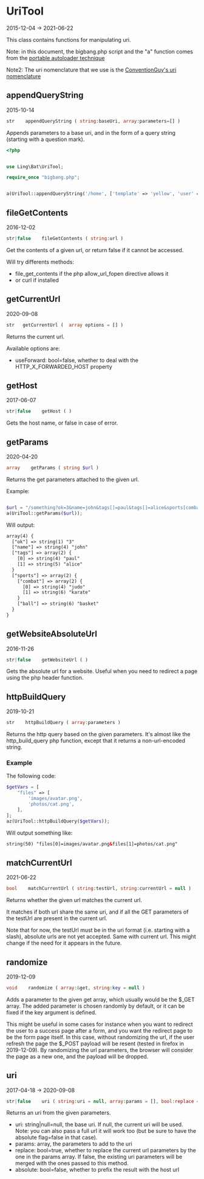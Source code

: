 UriTool
=====================
2015-12-04 -> 2021-06-22



This class contains functions for manipulating uri.


Note: 
in this document, the bigbang.php script and the "a" function comes from the 
[portable autoloader technique]( https://github.com/lingtalfi/TheScientist/blob/master/convention.portableAutoloader.eng.md )



Note2:
The uri nomenclature that we use is the [ConventionGuy's uri nomenclature](https://github.com/lingtalfi/ConventionGuy/blob/master/nomenclature/nomenclature.uri.eng.md)



appendQueryString
-----------
2015-10-14


```php
str    appendQueryString ( string:baseUri, array:parameters=[] )
```

Appends parameters to a base uri, and in the form of a query string (starting with a question mark).


```php
<?php


use Ling\Bat\UriTool;

require_once "bigbang.php";


a(UriTool::appendQueryString('/home', ['template' => 'yellow', 'user' => 'me'])); // /home?template=yellow&user=me
``` 





fileGetContents
-----------
2016-12-02


```php
str|false    fileGetContents ( string:url )
```

Get the contents of a given url, or return false if it cannot be accessed.

Will try differents methods:
 
- file_get_contents if the php allow_url_fopen directive allows it
- or curl if installed






getCurrentUrl
-----------
2020-09-08


```php
str   getCurrentUrl (  array options = [] )
```

Returns the current url.

Available options are:
- useForward: bool=false, whether to deal with the HTTP_X_FORWARDED_HOST property




getHost
-----------
2017-06-07


```php
str|false    getHost ( )
```

Gets the host name, or false in case of error.



getParams
-----------
2020-04-20


```php
array    getParams ( string $url )
```

Returns the get parameters attached to the given url.


Example:

```php

$url = "/something?ok=3&name=john&tags[]=paul&tags[]=alice&sports[combat][]=judo&sports[combat][]=karate&sports[ball]=basket";
a(UriTool::getParams($url));
```

Will output:

```html
array(4) {
  ["ok"] => string(1) "3"
  ["name"] => string(4) "john"
  ["tags"] => array(2) {
    [0] => string(4) "paul"
    [1] => string(5) "alice"
  }
  ["sports"] => array(2) {
    ["combat"] => array(2) {
      [0] => string(4) "judo"
      [1] => string(6) "karate"
    }
    ["ball"] => string(6) "basket"
  }
}

```

 
 




getWebsiteAbsoluteUrl
-----------
2016-11-26


```php
str|false    getWebsiteUrl ( )
```

Gets the absolute url for a website. Useful when you need to redirect a page using the php header function.




httpBuildQuery
-----------
2019-10-21


```php
str    httpBuildQuery ( array:parameters )
```

Returns the http query based on the given parameters.
It's almost like the http_build_query php function, except that it returns a non-url-encoded string.


### Example

The following code:

```php 
$getVars = [
    "files" => [
        'images/avatar.png',
        'photos/cat.png',
    ],
];
az(UriTool::httpBuildQuery($getVars));
```

Will output something like:

```html
string(50) "files[0]=images/avatar.png&files[1]=photos/cat.png"
```







matchCurrentUrl
-----------
2021-06-22


```php
bool    matchCurrentUrl ( string:testUrl, string:currentUrl = null )
```

Returns whether the given url matches the current url.

It matches if both url share the same uri, and if all the GET parameters of the testUrl are present in the current url.


Note that for now, the testUrl must be in the uri format (i.e. starting with a slash), absolute urls are not yet accepted.
Same with current url.
This might change if the need for it appears in the future.






randomize
-----------
2019-12-09


```php
void    randomize ( array:&get, string:key = null )
```

Adds a parameter to the given get array, which usually would be the $_GET array.
The added parameter is chosen randomly by default, or it can be fixed if the key argument is defined.


This might be useful in some cases for instance when you want to redirect the user to a success page
after a form, and you want the redirect page to be the form page itself.
In this case, without randomizing the url, if the user refresh the page the $_POST payload will be
resent (tested in firefox in 2019-12-09). By randomizing the url parameters, the browser will
consider the page as a new one, and the payload will be dropped.




uri
-----------
2017-04-18 -> 2020-09-08


```php
str|false    uri ( string:uri = null, array:params = [], bool:replace = true, bool:absolute = false )
```


Returns an uri from the given parameters.

- uri: string|null=null, the base uri. If null, the current uri will be used.
     Note: you can also pass a full url it will work too (but be sure to have the absolute flag=false in that case).
- params: array, the parameters to add to the uri
- replace: bool=true, whether to replace the current url parameters by the one in the params array.
     If false, the existing uri parameters will be merged with the ones passed to this method.
- absolute: bool=false, whether to prefix the result with the host url
   







